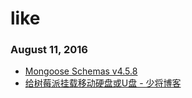 # like
### August 11, 2016
- [Mongoose Schemas v4.5.8](http://mongoosejs.com/docs/guide.html) 
- [给树莓派挂载移动硬盘或U盘 - 少将博客](http://www.whatled.com/post-1509.html) 
